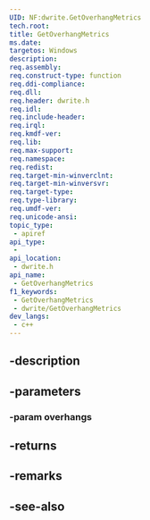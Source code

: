 ```yaml
---
UID: NF:dwrite.GetOverhangMetrics
tech.root: 
title: GetOverhangMetrics
ms.date: 
targetos: Windows
description: 
req.assembly: 
req.construct-type: function
req.ddi-compliance: 
req.dll: 
req.header: dwrite.h
req.idl: 
req.include-header: 
req.irql: 
req.kmdf-ver: 
req.lib: 
req.max-support: 
req.namespace: 
req.redist: 
req.target-min-winverclnt: 
req.target-min-winversvr: 
req.target-type: 
req.type-library: 
req.umdf-ver: 
req.unicode-ansi: 
topic_type:
 - apiref
api_type:
 - 
api_location:
 - dwrite.h
api_name:
 - GetOverhangMetrics
f1_keywords:
 - GetOverhangMetrics
 - dwrite/GetOverhangMetrics
dev_langs:
 - c++
---
```


## -description

## -parameters

### -param overhangs

## -returns

## -remarks

## -see-also

